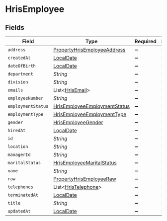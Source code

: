 # HrisEmployee


## Fields

| Field                                                                               | Type                                                                                | Required                                                                            | Description                                                                         |
| ----------------------------------------------------------------------------------- | ----------------------------------------------------------------------------------- | ----------------------------------------------------------------------------------- | ----------------------------------------------------------------------------------- |
| `address`                                                                           | [PropertyHrisEmployeeAddress](../../models/shared/PropertyHrisEmployeeAddress.md)   | :heavy_minus_sign:                                                                  | N/A                                                                                 |
| `createdAt`                                                                         | [LocalDate](https://docs.oracle.com/javase/8/docs/api/java/time/LocalDate.html)     | :heavy_minus_sign:                                                                  | N/A                                                                                 |
| `dateOfBirth`                                                                       | [LocalDate](https://docs.oracle.com/javase/8/docs/api/java/time/LocalDate.html)     | :heavy_minus_sign:                                                                  | N/A                                                                                 |
| `department`                                                                        | *String*                                                                            | :heavy_minus_sign:                                                                  | N/A                                                                                 |
| `division`                                                                          | *String*                                                                            | :heavy_minus_sign:                                                                  | N/A                                                                                 |
| `emails`                                                                            | List<[HrisEmail](../../models/shared/HrisEmail.md)>                                 | :heavy_minus_sign:                                                                  | N/A                                                                                 |
| `employeeNumber`                                                                    | *String*                                                                            | :heavy_minus_sign:                                                                  | N/A                                                                                 |
| `employmentStatus`                                                                  | [HrisEmployeeEmploymentStatus](../../models/shared/HrisEmployeeEmploymentStatus.md) | :heavy_minus_sign:                                                                  | N/A                                                                                 |
| `employmentType`                                                                    | [HrisEmployeeEmploymentType](../../models/shared/HrisEmployeeEmploymentType.md)     | :heavy_minus_sign:                                                                  | N/A                                                                                 |
| `gender`                                                                            | [HrisEmployeeGender](../../models/shared/HrisEmployeeGender.md)                     | :heavy_minus_sign:                                                                  | N/A                                                                                 |
| `hiredAt`                                                                           | [LocalDate](https://docs.oracle.com/javase/8/docs/api/java/time/LocalDate.html)     | :heavy_minus_sign:                                                                  | N/A                                                                                 |
| `id`                                                                                | *String*                                                                            | :heavy_minus_sign:                                                                  | N/A                                                                                 |
| `location`                                                                          | *String*                                                                            | :heavy_minus_sign:                                                                  | N/A                                                                                 |
| `managerId`                                                                         | *String*                                                                            | :heavy_minus_sign:                                                                  | N/A                                                                                 |
| `maritalStatus`                                                                     | [HrisEmployeeMaritalStatus](../../models/shared/HrisEmployeeMaritalStatus.md)       | :heavy_minus_sign:                                                                  | N/A                                                                                 |
| `name`                                                                              | *String*                                                                            | :heavy_minus_sign:                                                                  | N/A                                                                                 |
| `raw`                                                                               | [PropertyHrisEmployeeRaw](../../models/shared/PropertyHrisEmployeeRaw.md)           | :heavy_minus_sign:                                                                  | N/A                                                                                 |
| `telephones`                                                                        | List<[HrisTelephone](../../models/shared/HrisTelephone.md)>                         | :heavy_minus_sign:                                                                  | N/A                                                                                 |
| `terminatedAt`                                                                      | [LocalDate](https://docs.oracle.com/javase/8/docs/api/java/time/LocalDate.html)     | :heavy_minus_sign:                                                                  | N/A                                                                                 |
| `title`                                                                             | *String*                                                                            | :heavy_minus_sign:                                                                  | N/A                                                                                 |
| `updatedAt`                                                                         | [LocalDate](https://docs.oracle.com/javase/8/docs/api/java/time/LocalDate.html)     | :heavy_minus_sign:                                                                  | N/A                                                                                 |